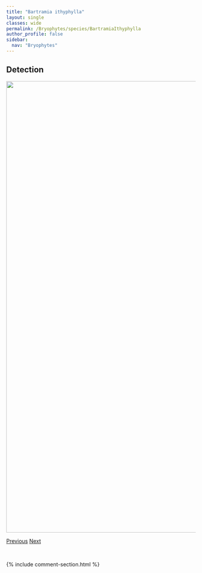 ```yaml
---
title: "Bartramia ithyphylla"
layout: single
classes: wide
permalink: /Bryophytes/species/BartramiaIthyphylla
author_profile: false
sidebar:
  nav: "Bryophytes"
---
```


<h2>Detection</h2>

<a href="https://drive.google.com/uc?export=view&id=1ptdFb_AIYtvHoki_oj2fcdYMblKricyD">
<img src="https://drive.google.com/uc?export=view&id=1ptdFb_AIYtvHoki_oj2fcdYMblKricyD" height = "1200" width = "800">
</a>


<a href="/DevelopmentWebsite/Bryophytes/species/BarbulaUnguiculata" class="pagination--pager" title="Barbula unguiculata">Previous</a> <a href="/DevelopmentWebsite/Bryophytes/species/BlasiaPusilla" class="pagination--pager" title="Blasia pusilla">Next</a>

<p>&nbsp;</p>

{% include comment-section.html %}

